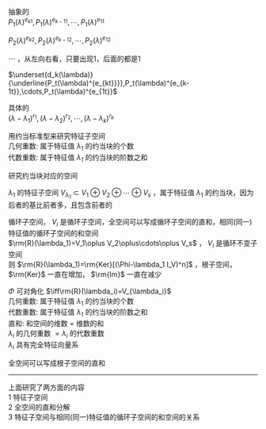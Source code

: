 抽象的    
 $P_1(\lambda)^{e_{k1}},P_1(\lambda)^{e_{k-11}},\cdots,P_1(\lambda)^{e_{11}}$     
    
 $P_2(\lambda)^{e_{k2}},P_2(\lambda)^{e_{k-12}},\cdots,P_2(\lambda)^{e_{12}}$     
    
 $\cdots$ ，从左向右看，只要出现1，后面的都是1    
    
 $\underset{d_k(\lambda)}{\underline{P_t(\lambda)^{e_{kt}}}},P_t(\lambda)^{e_{k-1t}},\cdots,P_t(\lambda)^{e_{1t}}$     
    
具体的    
 $(\lambda-\lambda_1)^{r_1},(\lambda-\lambda_2)^{r_2},\cdots,(\lambda-\lambda_k)^{r_k}$     
    
用约当标准型来研究特征子空间    
几何重数: 属于特征值 $\lambda_1$ 的约当块的个数    
代数重数: 属于特征值 $\lambda_1$ 的约当块的阶数之和    
    
研究约当块对应的空间    
    
 $\lambda_1$ 的特征子空间 $V_{\lambda_1}\subset V_1\oplus V_2\oplus\cdots\oplus V_s$ ，属于特征值 $\lambda_1$ 的约当块，因为后者的基比前者多，且包含前者的    
    
循环子空间， $V_i$ 是循环子空间，全空间可以写成循环子空间的直和，相同(同一)特征值的循环子空间的和空间    
 $\rm{R}(\lambda_1)=V_1\oplus V_2\oplus\cdots\oplus V_s$ ， $V_i$ 是循环不变子空间    
则 $\rm{R}(\lambda_1)=\rm{Ker}[(\Phi-\lambda_1 I_V)^n]$ ，根子空间， $\rm{Ker}$ 一直在增加， $\rm{Im}$ 一直在减少    
    
 $\Phi$ 可对角化 $\iff\rm{R}(\lambda_i)=V_{\lambda_i}$     
几何重数: 属于特征值 $\lambda_1$ 的约当块的个数    
代数重数: 属于特征值 $\lambda_1$ 的约当块的阶数之和    
直和: 和空间的维数 $=$ 维数的和    
 $\lambda_i$ 的几何重数 $=\lambda_i$ 的代数重数    
 $\lambda_i$ 具有完全特征向量系    
    
全空间可以写成根子空间的直和    
    
---    
    
上面研究了两方面的内容    
1 特征子空间    
2 全空间的直和分解    
3 特征子空间与相同(同一)特征值的循环子空间的和空间的关系    

